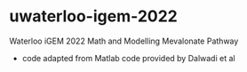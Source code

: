 # uwaterloo-igem-2022
Waterloo iGEM 2022 Math and Modelling Mevalonate Pathway
- code adapted from Matlab code provided by Dalwadi et al
